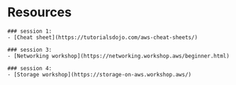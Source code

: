 # Resources

	### session 1:
	- [Cheat sheet](https://tutorialsdojo.com/aws-cheat-sheets/)
	
	### session 3:
	- [Networking workshop](https://networking.workshop.aws/beginner.html)
	
	### session 4:
	- [Storage workshop](https://storage-on-aws.workshop.aws/)
